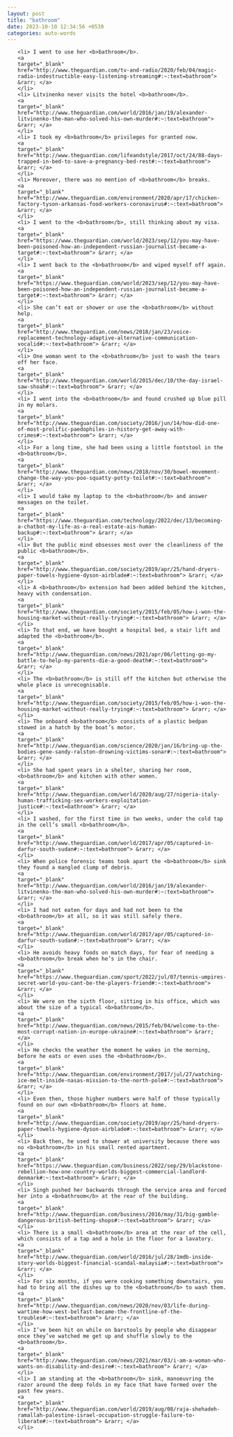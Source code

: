 ```yaml
---
layout: post
title: "bathroom"
date: 2023-10-10 12:34:56 +0530
categories: auto-words
---
```

<ol>

    <li> I went to use her <b>bathroom</b>.
    <a 
    target="_blank" 
    href="http://www.theguardian.com/tv-and-radio/2020/feb/04/magic-radio-indestructible-easy-listening-streaming#:~:text=bathroom"> &rarr; </a>
    </li>
    <li> Litvinenko never visits the hotel <b>bathroom</b>.
    <a 
    target="_blank" 
    href="http://www.theguardian.com/world/2016/jan/19/alexander-litvinenko-the-man-who-solved-his-own-murder#:~:text=bathroom"> &rarr; </a>
    </li>
    <li> I took my <b>bathroom</b> privileges for granted now.
    <a 
    target="_blank" 
    href="http://www.theguardian.com/lifeandstyle/2017/oct/24/88-days-trapped-in-bed-to-save-a-pregnancy-bed-rest#:~:text=bathroom"> &rarr; </a>
    </li>
    <li> Moreover, there was no mention of <b>bathroom</b> breaks.
    <a 
    target="_blank" 
    href="http://www.theguardian.com/environment/2020/apr/17/chicken-factory-tyson-arkansas-food-workers-coronavirus#:~:text=bathroom"> &rarr; </a>
    </li>
    <li> I went to the <b>bathroom</b>, still thinking about my visa.
    <a 
    target="_blank" 
    href="https://www.theguardian.com/world/2023/sep/12/you-may-have-been-poisoned-how-an-independent-russian-journalist-became-a-target#:~:text=bathroom"> &rarr; </a>
    </li>
    <li> I went back to the <b>bathroom</b> and wiped myself off again.
    <a 
    target="_blank" 
    href="https://www.theguardian.com/world/2023/sep/12/you-may-have-been-poisoned-how-an-independent-russian-journalist-became-a-target#:~:text=bathroom"> &rarr; </a>
    </li>
    <li> She can’t eat or shower or use the <b>bathroom</b> without help.
    <a 
    target="_blank" 
    href="http://www.theguardian.com/news/2018/jan/23/voice-replacement-technology-adaptive-alternative-communication-vocalid#:~:text=bathroom"> &rarr; </a>
    </li>
    <li> One woman went to the <b>bathroom</b> just to wash the tears off her face.
    <a 
    target="_blank" 
    href="http://www.theguardian.com/world/2015/dec/10/the-day-israel-saw-shoah#:~:text=bathroom"> &rarr; </a>
    </li>
    <li> I went into the <b>bathroom</b> and found crushed up blue pill in my molars.
    <a 
    target="_blank" 
    href="http://www.theguardian.com/society/2016/jun/14/how-did-one-of-most-prolific-paedophiles-in-history-get-away-with-crimes#:~:text=bathroom"> &rarr; </a>
    </li>
    <li> For a long time, she had been using a little footstool in the <b>bathroom</b>.
    <a 
    target="_blank" 
    href="http://www.theguardian.com/news/2018/nov/30/bowel-movement-change-the-way-you-poo-squatty-potty-toilet#:~:text=bathroom"> &rarr; </a>
    </li>
    <li> I would take my laptop to the <b>bathroom</b> and answer messages on the toilet.
    <a 
    target="_blank" 
    href="https://www.theguardian.com/technology/2022/dec/13/becoming-a-chatbot-my-life-as-a-real-estate-ais-human-backup#:~:text=bathroom"> &rarr; </a>
    </li>
    <li> But the public mind obsesses most over the cleanliness of the public <b>bathroom</b>.
    <a 
    target="_blank" 
    href="http://www.theguardian.com/society/2019/apr/25/hand-dryers-paper-towels-hygiene-dyson-airblade#:~:text=bathroom"> &rarr; </a>
    </li>
    <li> A <b>bathroom</b> extension had been added behind the kitchen, heavy with condensation.
    <a 
    target="_blank" 
    href="http://www.theguardian.com/society/2015/feb/05/how-i-won-the-housing-market-without-really-trying#:~:text=bathroom"> &rarr; </a>
    </li>
    <li> To that end, we have bought a hospital bed, a stair lift and adapted the <b>bathroom</b>.
    <a 
    target="_blank" 
    href="http://www.theguardian.com/news/2021/apr/06/letting-go-my-battle-to-help-my-parents-die-a-good-death#:~:text=bathroom"> &rarr; </a>
    </li>
    <li> The <b>bathroom</b> is still off the kitchen but otherwise the whole place is unrecognisable.
    <a 
    target="_blank" 
    href="http://www.theguardian.com/society/2015/feb/05/how-i-won-the-housing-market-without-really-trying#:~:text=bathroom"> &rarr; </a>
    </li>
    <li> The onboard <b>bathroom</b> consists of a plastic bedpan stowed in a hatch by the boat’s motor.
    <a 
    target="_blank" 
    href="http://www.theguardian.com/science/2020/jan/16/bring-up-the-bodies-gene-sandy-ralston-drowning-victims-sonar#:~:text=bathroom"> &rarr; </a>
    </li>
    <li> She had spent years in a shelter, sharing her room, <b>bathroom</b> and kitchen with other women.
    <a 
    target="_blank" 
    href="http://www.theguardian.com/world/2020/aug/27/nigeria-italy-human-trafficking-sex-workers-exploitation-justice#:~:text=bathroom"> &rarr; </a>
    </li>
    <li> I washed, for the first time in two weeks, under the cold tap in the cell’s small <b>bathroom</b>.
    <a 
    target="_blank" 
    href="http://www.theguardian.com/world/2017/apr/05/captured-in-darfur-south-sudan#:~:text=bathroom"> &rarr; </a>
    </li>
    <li> When police forensic teams took apart the <b>bathroom</b> sink they found a mangled clump of debris.
    <a 
    target="_blank" 
    href="http://www.theguardian.com/world/2016/jan/19/alexander-litvinenko-the-man-who-solved-his-own-murder#:~:text=bathroom"> &rarr; </a>
    </li>
    <li> I had not eaten for days and had not been to the <b>bathroom</b> at all, so it was still safely there.
    <a 
    target="_blank" 
    href="http://www.theguardian.com/world/2017/apr/05/captured-in-darfur-south-sudan#:~:text=bathroom"> &rarr; </a>
    </li>
    <li> He avoids heavy foods on match days, for fear of needing a <b>bathroom</b> break when he’s in the chair.
    <a 
    target="_blank" 
    href="https://www.theguardian.com/sport/2022/jul/07/tennis-umpires-secret-world-you-cant-be-the-players-friend#:~:text=bathroom"> &rarr; </a>
    </li>
    <li> We were on the sixth floor, sitting in his office, which was about the size of a typical <b>bathroom</b>.
    <a 
    target="_blank" 
    href="http://www.theguardian.com/news/2015/feb/04/welcome-to-the-most-corrupt-nation-in-europe-ukraine#:~:text=bathroom"> &rarr; </a>
    </li>
    <li> He checks the weather the moment he wakes in the morning, before he eats or even uses the <b>bathroom</b>.
    <a 
    target="_blank" 
    href="http://www.theguardian.com/environment/2017/jul/27/watching-ice-melt-inside-nasas-mission-to-the-north-pole#:~:text=bathroom"> &rarr; </a>
    </li>
    <li> Even then, those higher numbers were half of those typically found on our own <b>bathroom</b> floors at home.
    <a 
    target="_blank" 
    href="http://www.theguardian.com/society/2019/apr/25/hand-dryers-paper-towels-hygiene-dyson-airblade#:~:text=bathroom"> &rarr; </a>
    </li>
    <li> Back then, he used to shower at university because there was no <b>bathroom</b> in his small rented apartment.
    <a 
    target="_blank" 
    href="https://www.theguardian.com/business/2022/sep/29/blackstone-rebellion-how-one-country-worlds-biggest-commercial-landlord-denmark#:~:text=bathroom"> &rarr; </a>
    </li>
    <li> Singh pushed her backwards through the service area and forced her into a <b>bathroom</b> at the rear of the building.
    <a 
    target="_blank" 
    href="http://www.theguardian.com/business/2016/may/31/big-gamble-dangerous-british-betting-shops#:~:text=bathroom"> &rarr; </a>
    </li>
    <li> There is a small <b>bathroom</b> area at the rear of the cell, which consists of a tap and a hole in the floor for a lavatory.
    <a 
    target="_blank" 
    href="http://www.theguardian.com/world/2016/jul/28/1mdb-inside-story-worlds-biggest-financial-scandal-malaysia#:~:text=bathroom"> &rarr; </a>
    </li>
    <li> For six months, if you were cooking something downstairs, you had to bring all the dishes up to the <b>bathroom</b> to wash them.
    <a 
    target="_blank" 
    href="http://www.theguardian.com/news/2020/nov/03/life-during-wartime-how-west-belfast-became-the-frontline-of-the-troubles#:~:text=bathroom"> &rarr; </a>
    </li>
    <li> I’ve been hit on while on barstools by people who disappear once they’ve watched me get up and shuffle slowly to the <b>bathroom</b>.
    <a 
    target="_blank" 
    href="http://www.theguardian.com/news/2021/mar/03/i-am-a-woman-who-wants-on-disability-and-desire#:~:text=bathroom"> &rarr; </a>
    </li>
    <li> I am standing at the <b>bathroom</b> sink, manoeuvring the razor around the deep folds in my face that have formed over the past few years.
    <a 
    target="_blank" 
    href="http://www.theguardian.com/world/2019/aug/08/raja-shehadeh-ramallah-palestine-israel-occupation-struggle-failure-to-liberate#:~:text=bathroom"> &rarr; </a>
    </li>